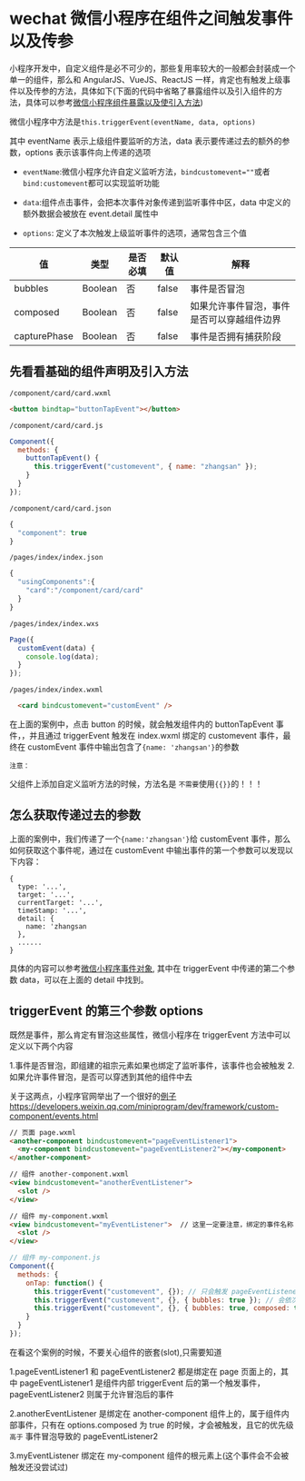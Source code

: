 # wechat 微信小程序在组件之间触发事件以及传参

小程序开发中，自定义组件是必不可少的，那些复用率较大的一般都会封装成一个单一的组件，那么和 AngularJS、VueJS、ReactJS 一样，肯定也有触发上级事件以及传参的方法，具体如下(下面的代码中省略了暴露组件以及引入组件的方法，具体可以参考[微信小程序组件暴露以及使引入方法](https://developers.weixin.qq.com/miniprogram/dev/framework/custom-component/))

微信小程序中方法是`this.triggerEvent(eventName, data, options)`

其中 eventName 表示上级组件要监听的方法，data 表示要传递过去的额外的参数，options 表示该事件向上传递的选项

* `eventName`:微信小程序允许自定义监听方法，`bindcustomevent=""`或者`bind:customevent`都可以实现监听功能

* `data`:组件点击事件，会把本次事件对象传递到监听事件中区，data 中定义的额外数据会被放在 event.detail 属性中

* `options`: 定义了本次触发上级监听事件的选项，通常包含三个值

| 值           | 类型    | 是否必填 | 默认值 | 解释                                       |
| ------------ | ------- | -------- | ------ | ------------------------------------------ |
| bubbles      | Boolean | 否       | false  | 事件是否冒泡                               |
| composed     | Boolean | 否       | false  | 如果允许事件冒泡，事件是否可以穿越组件边界 |
| capturePhase | Boolean | 否       | false  | 事件是否拥有捕获阶段                       |

## 先看看基础的组件声明及引入方法

`/component/card/card.wxml`

```html
<button bindtap="buttonTapEvent"></button>
```

`/component/card/card.js`

```js
Component({
  methods: {
    buttonTapEvent() {
      this.triggerEvent("customevent", { name: "zhangsan" });
    }
  }
});
```

`/component/card/card.json`

```js
{
  "component": true
}
```

`/pages/index/index.json`

```js
{
  "usingComponents":{
    "card":"/component/card/card"
  }
}
```

`/pages/index/index.wxs`

```js
Page({
  customEvent(data) {
    console.log(data);
  }
});
```

`/pages/index/index.wxml`

```html
  <card bindcustomevent="customEvent" />
```

在上面的案例中，点击 button 的时候，就会触发组件内的 buttonTapEvent 事件，，并且通过 triggerEvent 触发在 index.wxml 绑定的 customevent 事件，最终在 customEvent 事件中输出包含了`{name: 'zhangsan'}`的参数

`注意：`

父组件上添加自定义监听方法的时候，方法名是 `不需要`使用`{{}}`的！！！

## 怎么获取传递过去的参数

上面的案例中，我们传递了一个`{name:'zhangsan'}`给 customEvent 事件，那么如何获取这个事件呢，通过在 customEvent 中输出事件的第一个参数可以发现以下内容：

```
{
  type: '...',
  target: '...',
  currentTarget: '...',
  timeStamp: '...',
  detail: {
    name: 'zhangsan
  },
  ......
}
```

具体的内容可以参考[微信小程序事件对象](https://developers.weixin.qq.com/miniprogram/dev/framework/view/wxml/event.html), 其中在 triggerEvent 中传递的第二个参数 data，可以在上面的 detail 中找到。

## triggerEvent 的第三个参数 options

既然是事件，那么肯定有冒泡这些属性，微信小程序在 triggerEvent 方法中可以定义以下两个内容

1.事件是否冒泡，即组建的祖宗元素如果也绑定了监听事件，该事件也会被触发 2.如果允许事件冒泡，是否可以穿透到其他的组件中去

关于这两点，小程序官网举出了一个很好的[例子]()https://developers.weixin.qq.com/miniprogram/dev/framework/custom-component/events.html

```html
// 页面 page.wxml
<another-component bindcustomevent="pageEventListener1">
  <my-component bindcustomevent="pageEventListener2"></my-component>
</another-component>
```

```html
// 组件 another-component.wxml
<view bindcustomevent="anotherEventListener">
  <slot />
</view>
```

```html
// 组件 my-component.wxml
<view bindcustomevent="myEventListener">  // 这里一定要注意，绑定的事件名称 <不需要> 大括号包围
  <slot />
</view>
```

```js
// 组件 my-component.js
Component({
  methods: {
    onTap: function() {
      this.triggerEvent("customevent", {}); // 只会触发 pageEventListener2
      this.triggerEvent("customevent", {}, { bubbles: true }); // 会依次触发 pageEventListener2 、 pageEventListener1
      this.triggerEvent("customevent", {}, { bubbles: true, composed: true }); // 会依次触发 pageEventListener2 、 anotherEventListener 、 pageEventListener1
    }
  }
});
```

在看这个案例的时候，不要关心组件的嵌套(slot),只需要知道

1.pageEventListener1 和 pageEventListener2 都是绑定在 page 页面上的，其中 pageEventListener1 是组件内部 triggerEvent 后的第一个触发事件，pageEventListener2 则属于允许冒泡后的事件

2.anotherEventListener 是绑定在 another-component 组件上的，属于组件内部事件，只有在 options.composed 为 true 的时候，才会被触发，且它的优先级 `高于` 事件冒泡导致的 pageEventListener2

3.myEventListener 绑定在 my-component 组件的根元素上(这个事件会不会被触发还没尝试过)
